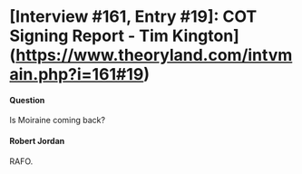 # [Interview #161, Entry #19]: COT Signing Report - Tim Kington](https://www.theoryland.com/intvmain.php?i=161#19)

#### Question

Is Moiraine coming back?

#### Robert Jordan

RAFO.

